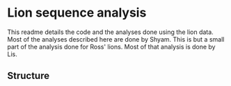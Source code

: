 # Lion sequence analysis
This readme details the code and the analyses done using the lion data. Most of the analyses described here are 
done by Shyam. This is but a small part of the analysis done for Ross' lions. Most of that analysis is done by Lis. 

## Structure